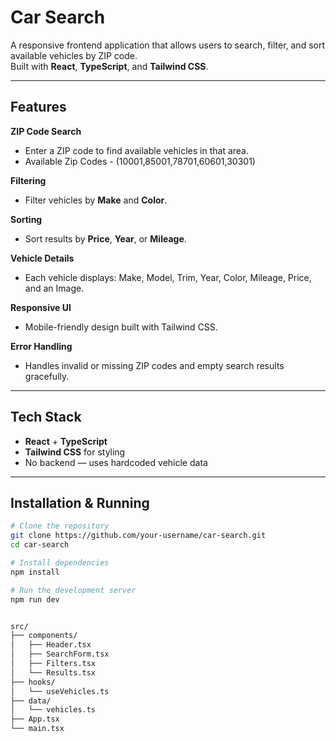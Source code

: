 # Car Search

A responsive frontend application that allows users to search, filter, and sort available vehicles by ZIP code.  
Built with **React**, **TypeScript**, and **Tailwind CSS**.

---

##  Features

**ZIP Code Search**  
- Enter a ZIP code to find available vehicles in that area.
- Available Zip Codes - (10001,85001,78701,60601,30301)

 **Filtering**  
- Filter vehicles by **Make** and **Color**.

 **Sorting**  
- Sort results by **Price**, **Year**, or **Mileage**.

**Vehicle Details**  
- Each vehicle displays: Make, Model, Trim, Year, Color, Mileage, Price, and an Image.

 **Responsive UI**  
- Mobile-friendly design built with Tailwind CSS.

 **Error Handling**  
- Handles invalid or missing ZIP codes and empty search results gracefully.

---

## Tech Stack

- **React** + **TypeScript**  
-  **Tailwind CSS** for styling  
-  No backend — uses hardcoded vehicle data

---

## Installation & Running

```bash
# Clone the repository
git clone https://github.com/your-username/car-search.git
cd car-search

# Install dependencies
npm install

# Run the development server
npm run dev


src/
├── components/
│   ├── Header.tsx
│   ├── SearchForm.tsx
│   ├── Filters.tsx
│   └── Results.tsx
├── hooks/
│   └── useVehicles.ts
├── data/
│   └── vehicles.ts
├── App.tsx
└── main.tsx
```
